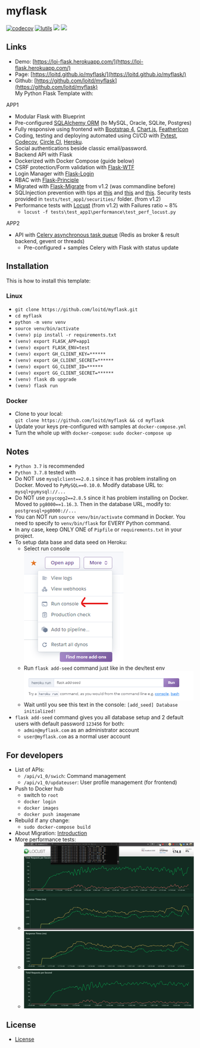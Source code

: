 # myflask
[![codecov](https://codecov.io/gh/loitd/myflask/branch/master/graph/badge.svg)](https://codecov.io/gh/loitd/myflask)
[![lutils](https://circleci.com/gh/loitd/myflask.svg?style=svg)](https://circleci.com/gh/loitd/myflask)
[![](https://img.shields.io/github/v/release/loitd/myflask?include_prereleases)](https://img.shields.io/github/v/release/loitd/myflask?include_prereleases)
[![](https://img.shields.io/github/repo-size/loitd/myflask)](https://img.shields.io/github/repo-size/loitd/myflask)
## Links
* Demo: [https://loi-flask.herokuapp.com/](https://loi-flask.herokuapp.com/)
* Page: [https://loitd.github.io/myflask/](https://loitd.github.io/myflask/)
* Github: [https://github.com/loitd/myflask](https://github.com/loitd/myflask)  
My Python Flask Template with:  

APP1  
* Modular Flask with Blueprint
* Pre-configured [SQLAlchemy ORM](https://flask-sqlalchemy.palletsprojects.com/en/2.x/) (to MySQL, Oracle, SQLite, Postgres)
* Fully responsive using frontend with [Bootstrap 4](http://getbootstrap.com/), [Chart.js](https://www.chartjs.org/docs/latest/), [FeatherIcon](https://feathericons.com/)
* Coding, testing and deploying automated using CI/CD with [Pytest](https://docs.pytest.org/en/stable/), [Codecov](https://docs.codecov.io/docs/python), [Circle CI](https://circleci.com/), [Heroku](https://loi-flask.herokuapp.com/).
* Social authentications beside classic email/password.
* Backend API with Flask
* Dockerized with Docker Compose (guide below)
* CSRF protection/Form validation with [Flask-WTF](http://packages.python.org/Flask-WTF/)
* Login Manager with [Flask-Login](https://flask-login.readthedocs.org/en/latest/)
* RBAC with [Flask-Principle](http://packages.python.org/Flask-Principal/)
* Migrated with [Flask-Migrate]() from v1.2 (was commandline before)
* SQLInjection prevention with tips at [this](https://realpython.com/prevent-python-sql-injection/#executing-a-query) and [this](https://viblo.asia/p/tim-hieu-ve-sql-injection-testing-RQqKLv90l7z) and [this](https://www.thepythoncode.com/code/sql-injection-vulnerability-detector-in-python). Security tests provided in `tests/test_app1/securities/` folder. (from v1.2)
* Performance tests with [Locust](https://docs.locust.io/en/stable/quickstart.html) (from v1.2) with Failures ratio ~ 8%
    - `locust -f tests\test_app1\performance\test_perf_locust.py`  

APP2  
* API with [Celery asynchronous task queue](https://docs.celeryproject.org/en/stable/) (Redis as broker & result backend, gevent or threads)
    - Pre-configured + samples Celery with Flask with status update
## Installation
This is how to install this template:  
### Linux
* `git clone https://github.com/loitd/myflask.git`  
* `cd myflask`  
* `python -m venv venv`
* `source venv/bin/activate`
* `(venv) pip install -r requirements.txt`  
* `(venv) export FLASK_APP=app1`
* `(venv) export FLASK_ENV=test`
* `(venv) export GH_CLIENT_KEY=******`
* `(venv) export GH_CLIENT_SECRET=******`
* `(venv) export GG_CLIENT_ID=******`
* `(venv) export GG_CLIENT_SECRET=******`
* `(venv) flask db upgrade`  
* `(venv) flask run`  
### Docker
* Clone to your local:  
`git clone https://github.com/loitd/myflask && cd myflask`   
* Update your keys pre-configured with samples at `docker-compose.yml`  
* Turn the whole up with `docker-compose`: `sudo docker-compose up`  
## Notes
* `Python 3.7` is recommended
* `Python 3.7.8` tested with
* Do NOT use `mysqlclient==2.0.1` since it has problem installing on Docker. Moved to `PyMySQL==0.10.0`. Modify database URL to: `mysql+pymysql://...`  
* Do NOT use `psycopg2==2.8.5` since it has problem installing on Docker. Moved to `pg8000==1.16.3`. Then in the database URL, modify to: `postgresql+pg8000://...`  
* You can NOT run `source venv/bin/activate` command in Docker. You need to specify to `venv/bin/flask` for EVERY Python command.  
* In any case, keep ONLY ONE of `Pipfile` or `requirements.txt` in your project.  
* To setup data base and data seed on Heroku:  
    - Select run console  
    ![Run console](https://github.com/loitd/myflask/blob/master/heroku-config-01.png?raw=true)
    - Run `flask add-seed` command just like in the dev/test env  
    ![Run console](https://github.com/loitd/myflask/blob/master/heroku-config-02.png?raw=true)
    - Wait until you see this text in the console: `[add_seed] Database initialized!`  
* `flask add-seed` command gives you all database setup and 2 default users with default password `123456` for both:
    - `admin@myflask.com` as an administrator account  
    - `user@myflask.com` as a normal user account  
## For developers
* List of APIs:
    - `/api/v1_0/swich`: Command management
    - `/api/v1_0/updateuser`: User profile management (for frontend)
* Push to Docker hub
    - switch to `root`  
    - `docker login`  
    - `docker images`
    - `docker push imagename`  
* Rebuild if any change:  
    - `sudo docker-compose build`
* About Migration: [Introduction](https://github.com/loitd/myflask/blob/master/migration.md)
* More performance tests:
    - ![Perf Test](https://github.com/loitd/myflask/blob/master/myflask_locust_perf_test.png?raw=true)  
    - ![Perf Test](https://github.com/loitd/myflask/blob/master/response_times_ms_1596651398.png?raw=true)
    - ![Perf Test](https://github.com/loitd/myflask/blob/master/total_requests_per_second_1596651397.png?raw=true)
## License
* [License](https://github.com/loitd/myflask/blob/master/LICENSE)
